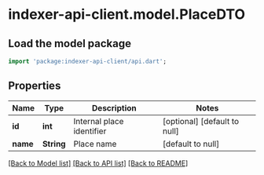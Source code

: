 # indexer-api-client.model.PlaceDTO

## Load the model package
```dart
import 'package:indexer-api-client/api.dart';
```

## Properties
Name | Type | Description | Notes
------------ | ------------- | ------------- | -------------
**id** | **int** | Internal place identifier | [optional] [default to null]
**name** | **String** | Place name | [default to null]

[[Back to Model list]](../README.md#documentation-for-models) [[Back to API list]](../README.md#documentation-for-api-endpoints) [[Back to README]](../README.md)


